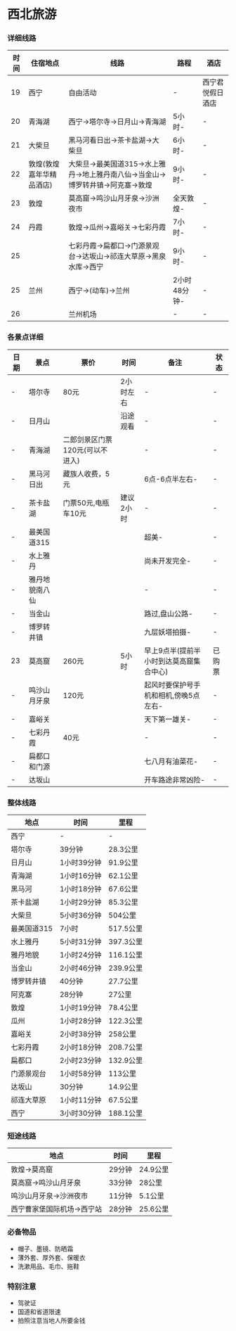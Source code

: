 # 西北旅游

### 详细线路

时间|住宿地点|线路|路程|酒店
-|-|-|-|-
19|西宁|自由活动|-|西宁君悦假日酒店
20|青海湖|西宁->塔尔寺->日月山->青海湖|5小时-|-
21|大柴旦|黑马河看日出->茶卡盐湖->大柴旦|6小时-|-
22|敦煌(敦煌嘉年华精品酒店)|大柴旦->最美国道315->水上雅丹->地上雅丹南八仙->当金山->博罗转井镇->阿克塞->敦煌|9小时-|-
23|敦煌|莫高窟->鸣沙山月牙泉->沙洲夜市|全天敦煌-|-
24|丹霞|敦煌->瓜州->嘉峪关->七彩丹霞|7小时-|-
25||七彩丹霞->扁都口->门源景观台->达坂山->祁连大草原->黑泉水库->西宁|9小时-|-
25|兰州|西宁->(动车)->兰州|2小时48分钟-|-
26||兰州机场|-|-

### 各景点详细

日期|景点|票价|时间|备注|状态
-|-|-|-|-|-
-|塔尔寺|80元|2小时左右|-|-
-|日月山||沿途观看|-|-
-|青海湖|二郎剑景区门票120元(可以不进入)||-|-
-|黑马河日出|藏族人收费，5元||6点-6点半左右-|-
-|茶卡盐湖|门票50元,电瓶车10元|建议2小时|-|-
-|最美国道315|||超美-|-
-|水上雅丹|||尚未开发完全-|-
-|雅丹地貌南八仙|||-|-
-|当金山|||路过,盘山公路-|-
-|博罗转井镇|||九层妖塔拍摄-|-
23|莫高窟|260元|5小时|早上9点半(提前半小时到达莫高窟集合中心)|已购票
-|鸣沙山月牙泉|120元||起风时要保护号手机和相机,傍晚5点左右-|-
-|嘉峪关|||天下第一雄关-|-
-|七彩丹霞|40元||-|-
-|扁都口和门源|||七八月有油菜花-|-
-|达坂山|||开车路途非常凶险-|-

### 整体线路

地点|时间|里程
-|-|-
西宁|-|-
塔尔寺|39分钟|28.3公里
日月山|1小时39分钟|91.9公里
青海湖|1小时16分钟|62.1公里
黑马河|1小时18分钟|67.6公里
茶卡盐湖|1小时29分钟|85.3公里
大柴旦|5小时36分钟|504公里
最美国道315|7小时|517.5公里
水上雅丹|5小时31分钟|397.3公里
雅丹地貌|1小时24分钟|116.1公里
当金山|2小时46分钟|239.9公里
博罗转井镇|40分钟|27.7公里
阿克塞|28分钟|27公里
敦煌|1小时19分钟|78.4公里
瓜州|1小时28分钟|122.3公里
嘉峪关|2小时38分钟|258公里
七彩丹霞|2小时18分钟|208.7公里
扁都口|2小时23分钟|132.9公里
门源景观台|1小时58分钟|113公里
达坂山|30分钟|14.9公里
祁连大草原|1小时11分钟|67.5公里
西宁|3小时30分钟|188.1公里

### 短途线路

地点|时间|里程
-|-|-
敦煌->莫高窟|29分钟|24.9公里
莫高窟->鸣沙山月牙泉|33分钟|28公里
鸣沙山月牙泉->沙洲夜市|11分钟|5.1公里
西宁曹家堡国际机场->西宁站|28分钟|25.6公里

### 必备物品

* 帽子、墨镜、防晒霜
* 薄外套、厚外套、保暖衣
* 洗漱用品、毛巾、拖鞋

### 特别注意

* 驾驶证
* 国道和省道限速
* 拍照注意当地人所要金钱

